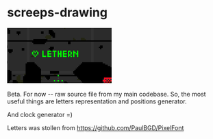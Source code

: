 # screeps-drawing

![Demo](/Letters_demo.png)

Beta. For now -- raw source file from my main codebase. So, the most useful things are letters representation and positions generator.

And clock generator =)

Letters was stollen from https://github.com/PaulBGD/PixelFont
